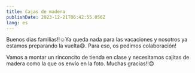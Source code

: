 ```yaml
---
title: Cajas de madera
publishDate: 2023-12-21T06:42:55.056Z
lang: es
---
```

Buenos dias familias!!☺️Ya queda nada para las vacaciones y nosotros ya estamos preparando la vuelta😅. Para eso, os pedimos colaboración! 

Vamos a montar un rinconcito de tienda en clase y necesitamos cajitas de madera como la que os envío en la foto. Muchas gracias!!😊